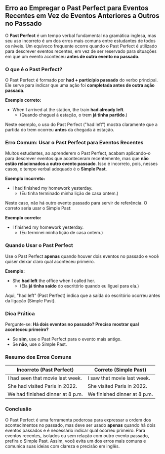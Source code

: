 
## Erro ao Empregar o Past Perfect para Eventos Recentes em Vez de Eventos Anteriores a Outros no Passado

O **Past Perfect** é um tempo verbal fundamental na gramática inglesa, mas seu uso incorreto é um dos erros mais comuns entre estudantes de todos os níveis. Um equívoco frequente ocorre quando o Past Perfect é utilizado para descrever eventos recentes, em vez de ser reservado para situações em que um evento aconteceu **antes de outro evento no passado**.

### O que é o Past Perfect?

O Past Perfect é formado por **had + particípio passado** do verbo principal. Ele serve para indicar que uma ação foi **completada antes de outra ação passada**.

**Exemplo correto:**
- When I arrived at the station, the train **had already left**.
  - (Quando cheguei à estação, o trem **já tinha partido**.)

Neste exemplo, o uso do Past Perfect ("had left") mostra claramente que a partida do trem ocorreu **antes** da chegada à estação.

### Erro Comum: Usar o Past Perfect para Eventos Recentes

Muitos estudantes, ao aprenderem o Past Perfect, acabam aplicando-o para descrever eventos que aconteceram recentemente, mas que **não estão relacionados a outro evento passado**. Isso é incorreto, pois, nesses casos, o tempo verbal adequado é o **Simple Past**.

**Exemplo incorreto:**
- I had finished my homework yesterday.
  - (Eu tinha terminado minha lição de casa ontem.)

Neste caso, não há outro evento passado para servir de referência. O correto seria usar o Simple Past:

**Exemplo correto:**
- I finished my homework yesterday.
  - (Eu terminei minha lição de casa ontem.)

### Quando Usar o Past Perfect

Use o Past Perfect **apenas** quando houver dois eventos no passado e você quiser deixar claro qual aconteceu primeiro.

**Exemplo:**
- She **had left** the office when I called her.
  - (Ela **já tinha saído** do escritório quando eu liguei para ela.)

Aqui, "had left" (Past Perfect) indica que a saída do escritório ocorreu antes da ligação (Simple Past).

### Dica Prática

Pergunte-se: **Há dois eventos no passado? Preciso mostrar qual aconteceu primeiro?**
- Se **sim**, use o Past Perfect para o evento mais antigo.
- Se **não**, use o Simple Past.

### Resumo dos Erros Comuns

| Incorreto (Past Perfect)                | Correto (Simple Past)                |
|-----------------------------------------|--------------------------------------|
| I had seen that movie last week.        | I saw that movie last week.          |
| She had visited Paris in 2022.          | She visited Paris in 2022.           |
| We had finished dinner at 8 p.m.        | We finished dinner at 8 p.m.         |

### Conclusão

O Past Perfect é uma ferramenta poderosa para expressar a ordem dos acontecimentos no passado, mas deve ser usado **apenas** quando há dois eventos passados e é necessário indicar qual ocorreu primeiro. Para eventos recentes, isolados ou sem relação com outro evento passado, prefira o Simple Past. Assim, você evita um dos erros mais comuns e comunica suas ideias com clareza e precisão em inglês.
```
